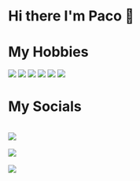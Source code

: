 # Hi there I'm Paco 👋

# My Hobbies

<img src="https://img.shields.io/badge/GoLang-7815CB?style=for-the-badge&logo=go&logoColor=white">
<img src="https://img.shields.io/badge/Python-7815CB?style=for-the-badge&logo=python&logoColor=white">
<img src="https://img.shields.io/badge/MongoDB-7815CB?style=for-the-badge&logo=mongodb&logoColor=white">
<img src="https://img.shields.io/badge/ReactJS-7815CB?style=for-the-badge&logo=react&logoColor=white">
<img src="https://img.shields.io/badge/VueJS-7815CB?style=for-the-badge&logo=vue&logoColor=white">
<img src="https://img.shields.io/badge/TailwindCss-7815CB?style=for-the-badge&logo=tailwindcss&logoColor=white">
  
# My Socials

<br>
<a href="https://twitter.com/Andromeda_IO"> <img src="https://img.shields.io/badge/@Andromeda_IO-7815CB?style=for-the-badge&logo=discord&logoColor=white">
<br>
<br>
<a href="https://twitter.com/paco_krueger"> <img src="https://img.shields.io/badge/@paco_krueger-7815CB?style=for-the-badge&logo=discord&logoColor=white">
<br>
<br>
<img src="https://img.shields.io/badge/Paco_Krueger_6376-7815CB?style=for-the-badge&logo=discord&logoColor=white">

<!--
**paco-krueger/paco-krueger** is a ✨ _special_ ✨ repository because its `README.md` (this file) appears on your GitHub profile.

Here are some ideas to get you started:

- 🔭 I’m currently working on ...
- 🌱 I’m currently learning ...
- 👯 I’m looking to collaborate on ...
- 🤔 I’m looking for help with ...
- 💬 Ask me about ...
- 📫 How to reach me: ...
- 😄 Pronouns: ...
- ⚡ Fun fact: ...
-->
